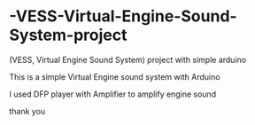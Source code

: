 # -VESS-Virtual-Engine-Sound-System-project
(VESS, Virtual Engine Sound System) project with simple arduino

This is a simple Virtual Engine sound system with Arduino

I used DFP player with Amplifier to amplify engine sound

thank you
